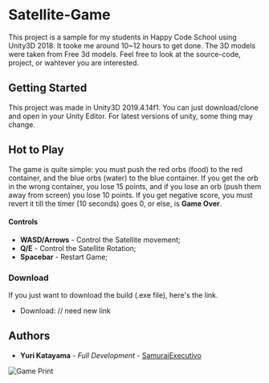 # Satellite-Game
This project is a sample for my students in Happy Code School using Unity3D 2018. It tooke me around 10~12 hours to get done. The 3D models were taken from Free 3d models. Feel free to look at the source-code, project, or wahtever you are interested. 

## Getting Started

This project was made in Unity3D 2019.4.14f1. You can just download/clone and open in your Unity Editor. For latest versions of unity, some thing may change.

## Hot to Play 
The game is quite simple: you must push the red orbs (food) to the red container, and the blue orbs (water) to the blue container. If you get the orb in the wrong container, you lose 15 points, and if you lose an orb (push them away from screen) you lose 10 points. If you get negative score, you must revert it till the timer (10 seconds) goes 0, or else, is **Game Over**.
#### Controls
* **WASD/Arrows** - Control the Satellite movement;
* **Q/E** - Control the Satellite Rotation;
* **Spacebar** - Restart Game;



### Download
If you just want to download the build (.exe file), here's the link.
* Download: // need new link

## Authors

* **Yuri Katayama** - *Full Development* - [SamuraiExecutivo](https://github.com/SamuraiExecutivo)

![Game Print](https://scontent.fsdu6-1.fna.fbcdn.net/v/t1.15752-9/55765395_449469792461639_5910963859404881920_n.png?_nc_cat=102&_nc_eui2=AeEvSEaAzutmuCgiYPbguBzTSF1Sm9OfUi_Kw61UDsUBCXyHHH4PUNg9Xj1uIODLeZqTC4Lf78PVN-CFzgMgD8xhBdqEY62aNw6dy2Noxtyu0w&_nc_ht=scontent.fsdu6-1.fna&oh=c7bd6a6e9ca5721c61712ff0dab2a669&oe=5D170173)
